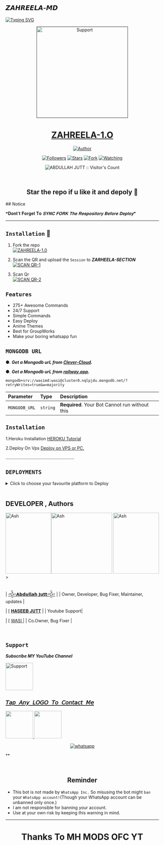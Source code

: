 ## 𝙕𝘼𝙃𝙍𝙀𝙀𝙇𝘼-𝙈𝘿
<div align="left">
<a href="https://git.io/typing-svg"><img src="https://readme-typing-svg.demolab.com?font=Ribeye&size=50&pause=1000&color=ff0000&center=true&width=900&height=100&lines= 𝙕𝘼𝙃𝙍𝙀𝙀𝙇𝘼-𝙈𝘿;𝙈𝙪𝙡𝙩𝙞+𝘿𝙚𝙫𝙞𝙘𝙚+𝙒𝙝𝙖𝙩𝙨𝙖𝙥𝙥+𝘽𝙤𝙩;𝘿𝙚𝙫𝙚𝙡𝙤𝙥𝙚𝙙+𝘽𝙮+𝘼𝘽𝘿𝙐𝙇𝙇𝘼𝙃 𝙅𝙐𝙏𝙏 " alt="Typing SVG" /></a>
  
  
<p align="center">
  <a href="">
    <img alt=Support height="300" src="https://telegra.ph/file/772a4a9bc373ccb7132be.jpg"> 
    </p>
    <h1 align="center">ZAHREELA-1.O<br></h1>
   </a>
</p>
  
<p align="center">
<a href="https://github.com/abdullahjuttofc/Zahreela-MD"><img title="Author" src="https://img.shields.io/badge/ZAHREELA-BOT-black?style=for-the-badge&logo=whatsapp"></a>
<p/>
<p align="center">
<a href="https://github.com/abdullahjuttofc/Zahreela-MD?tab=followers"><img title="Followers" src="https://img.shields.io/github/followers/abdullahjuttofc?label=Followers&style=social"></a>
<a href="https://github.com/abdullahjuttofc/ZAHREELA-MD/stargazers/"><img title="Stars" src="https://img.shields.io/github/stars/abdullahjuttofc/ZAHREELA-MD?&style=social"></a>
<a href="https://github.com/abdullahjuttofc/ZAHREELA-MD/network/members"><img title="Fork" src="https://img.shields.io/github/forks/abdullahjuttofc/ZAHREELA-MD?style=social"></a>
<a href="https://github.com/abdullahjuttofc/ZAHREELA-MD/watchers"><img title="Watching" src="https://img.shields.io/github/watchers/abdullahjuttofc/ZAHREELA-MD?label=Watching&style=social"></a>
</p>

<p align="center"><img src="https://profile-counter.glitch.me/{abdullahjuttofc}/count.svg" alt="ABDULLAH JUTT :: Visitor's Count" /></p>

</br>

<h2 align="center"> Star the repo if u like it and depoly 🌟
</h2>
## Notice

❝𝐃𝐨𝐧𝐭'𝐭 𝐅𝐨𝐫𝐠𝐞𝐭 𝐓𝐨 **𝐒𝐘𝐍𝐂 𝐅𝐎𝐑𝐊* 𝐓𝐡𝐞 𝐑𝐞𝐬𝐩𝐨𝐬𝐢𝐭𝐨𝐫𝐲 𝐁𝐞𝐟𝐨𝐫𝐞 *𝐃𝐞𝐩𝐥𝐨𝐲**❞ 


---

    
## `Installation` 📲

1. Fork the repo
    <br>
<a href="https://github.com/abdullahjuttofc/Zahreela-MD/fork"><img title="ZAHREELA-1.0" src="https://img.shields.io/badge/FORK ZAHREELA-1.0-h?color=black&style=for-the-badge&logo=stackshare"></a>

2. Scan the QR and upload the `Session` to ***ZARHEELA-SECTION*** 
    <br>
<a href='https://replit.com/@ZAHREELA-MD/zarheela11?v=1' target="_blank"><img alt='SCAN QR-1' src='https://img.shields.io/badge/Scan_qr-1-100000?style=for-the-badge&logo=scan&logoColor=white&labelColor=black&color=blue'/></a>

3. Scan Qr
    <br>
<a href='https://replit.com/@techmanwasi/zarheela11?v=1' target="_blank"><img alt='SCAN QR-2' src='https://img.shields.io/badge/Scan_qr-2-100000?style=for-the-badge&logo=scan&logoColor=white&labelColor=black&color=red'/></a>


## `Features`

- 275+ Awesome Commands
- 24/7 Support
- Simple Commands
- Easy Deploy
- Anime Themes
- Best for GroupWorks
- Make your boring whatsapp fun




## `MONGODB URL`


●.  ***Get a Mongodb urL from [Clever-Cloud](https://api.clever-cloud.com/v2/session/login).***

●.  ***Get a Mongodb urL from [railway.app](https://railway.app).***




```
mongodb+srv://wasimd:wasi@cluster0.nqlpjdu.mongodb.net/?retryWrites=true&w=majority
```

| Parameter | Type     | Description                |
| :-------- | :------- | :------------------------- |
| `MONGODB_URL` | `string` | **Required**. Your Bot Cannot run without this|

## `Installation`


1.Heroku Installation 
[HEROKU Tutorial](https://youtu.be/hH2qZyUjuF4?si=vqpl-caoBSkpcVNH)


2.Deploy On Vps
[Deploy on VPS or PC.](https://github.com/salmanytofficial/XLICON-MD/blob/main/deploy-on-vps.md)


  ........................................................
  
  
  
  ## `DEPLOYMENTS`
  
  
  
  <details close>
<summary>Click to choose your favourite platform to Deploy</summary>
 
<br><br>   
   
<h4 align="center"> Deploy on Repl.it
</h4>

<p align="center" >
    <a href="https://repl.it/github/salmanytofficial/XLICON-MD">
    <img src="https://repl.it/badge/github/quiec/whatsasena" width="170px" alt="Deploy on REPLIT" >
    </a>
</p>

<p align="center" >
    <br>
    
  __________________________
</p>



<br>
 
<h4 align="center"> Deploy on Heroku
</h4>

</p>

<p align="center" >
    <a href="https://heroku.com/deploy?template=https://github.com/abdullahjuttofc/Zahreela-MD">
    <img src="https://www.herokucdn.com/deploy/button.png" width="170px" alt="Deploy on Heroku" >
    </a>

</p>

<p align="center" >
    <br>
    
  __________________________
   
</p>



</details>

<br>


## DEVELOPER , Authors
<div align="left">
  <a href="[https://github.com/abdullahjuttofc.png]"><img src="https://github.com/abdullahjuttofc.png" width="150" height="200" alt="Ash"/></a
  <a href="[https://github.com/chhaseeb47]"><img src="https://github.com/chhaseeb47.png" width="200" height="200" alt="Ash"/></a>
  <a href="[https://github.com/itxxwasi]"><img src="https://github.com/itxxwasi.png" width="150" height="200" alt="Ash"/></a>
>
 </div>
<br>


| [ 𒅒𝗔𝗯𝗱𝘂𝗹𝗹𝗮𝗵 𝗝𝘂𝘁𝘁𒅒](https://github.com/abdullahjuttofc) |
|  Owner, Developer, Bug Fixer, Maintainer, updates |

| [ [ 𝐇𝐀𝐒𝐄𝐄𝐁 𝐉𝐔𝐓𝐓](https://github.com/chhaseeb47) |
| Youtube Support|

| [ [WASI ](https://github.com/itxxwasi) |
| Co.Owner, Bug Fixer |



  
   
  </br>

  ## `Support`

    
***Subscribe MY YouTube Channel***
</p>
<p align="left">
  <a href="https://www.youtube.com/@mhmodsofc?sub_confirmation=1">
    <img alt=Support height="90" src="https://telegra.ph/file/eb6347e2764939fbbd35d.png"> 
  </p>
    
 ## ```𝘛𝘢𝘱 𝘈𝘯𝘺 𝘓𝘖𝘎𝘖 𝘛𝘰 𝘊𝘰𝘯𝘵𝘢𝘤𝘵 𝘔𝘦```
 <p align="centre">
  <a href="mailto:HELP_jutt420official@gmail.com ">
    <img src="https://i.ibb.co/Kx8NXxT/mail-gmail-22737.png" align="centre" width="90" />
   <a href="https://wa.me/923277337485?text=Hi%20Abdullah%20Sir...%20I%20need%20some%20help%20in%20Zahreela-MD">
    <img src="https://i.ibb.co/2MLVZwm/whatsapp-logo-icon-181644.png" align="centre" width="90" />


<p align="center">
  <a aria-label="Join our chats" href="https://chat.whatsapp.com/I4kcXIsDKBe3mYPrvuwCYi" target="_blank">
    <img alt="whatsapp" src="https://img.shields.io/badge/Join Group-25D366?style=for-the-badge&logo=whatsapp&logoColor=white" />
  </a>


**

</br>


<h2 align="center">  Reminder
</h2>
   
- This bot is not made by `WhatsApp Inc.` So misusing the bot might `ban` your `WhatsApp account!`(Though your WhatsApp account can be unbanned only once.)
- I am not responsible for banning your account.
- Use at your own risk by keeping this warning in mind.

---

</p>
<h1 align="center"> Thanks To MH MODS OFC YT
</h1>

 <br><br>




